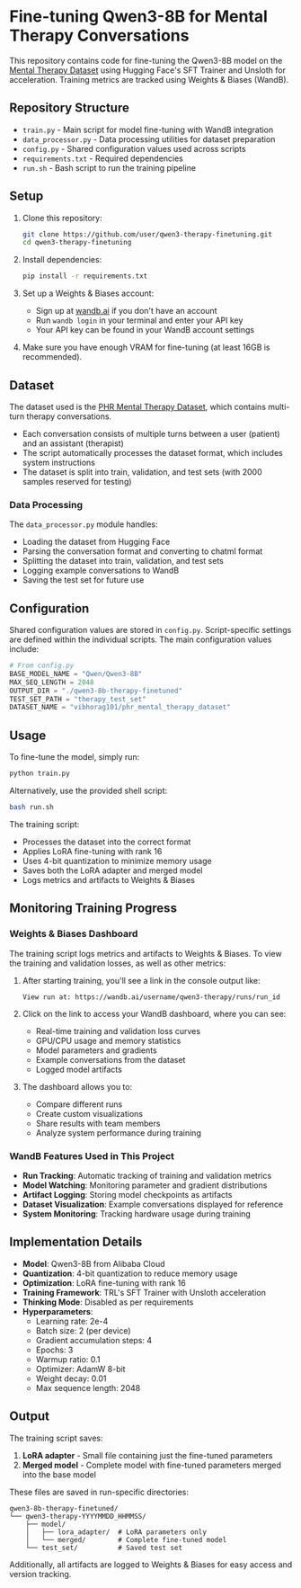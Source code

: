 # Fine-tuning Qwen3-8B for Mental Therapy Conversations

This repository contains code for fine-tuning the Qwen3-8B model on the [Mental Therapy Dataset](https://huggingface.co/datasets/vibhorag101/phr_mental_therapy_dataset) using Hugging Face's SFT Trainer and Unsloth for acceleration. Training metrics are tracked using Weights & Biases (WandB).

## Repository Structure

- `train.py` - Main script for model fine-tuning with WandB integration
- `data_processor.py` - Data processing utilities for dataset preparation
- `config.py` - Shared configuration values used across scripts
- `requirements.txt` - Required dependencies
- `run.sh` - Bash script to run the training pipeline

## Setup

1. Clone this repository:
   ```bash
   git clone https://github.com/user/qwen3-therapy-finetuning.git
   cd qwen3-therapy-finetuning
   ```

2. Install dependencies:
   ```bash
   pip install -r requirements.txt
   ```

3. Set up a Weights & Biases account:
   - Sign up at [wandb.ai](https://wandb.ai) if you don't have an account
   - Run `wandb login` in your terminal and enter your API key
   - Your API key can be found in your WandB account settings

4. Make sure you have enough VRAM for fine-tuning (at least 16GB is recommended).

## Dataset

The dataset used is the [PHR Mental Therapy Dataset](https://huggingface.co/datasets/vibhorag101/phr_mental_therapy_dataset), which contains multi-turn therapy conversations.

- Each conversation consists of multiple turns between a user (patient) and an assistant (therapist)
- The script automatically processes the dataset format, which includes system instructions
- The dataset is split into train, validation, and test sets (with 2000 samples reserved for testing)

### Data Processing

The `data_processor.py` module handles:
- Loading the dataset from Hugging Face
- Parsing the conversation format and converting to chatml format
- Splitting the dataset into train, validation, and test sets
- Logging example conversations to WandB
- Saving the test set for future use

## Configuration

Shared configuration values are stored in `config.py`. Script-specific settings are defined within the individual scripts. The main configuration values include:

```python
# From config.py
BASE_MODEL_NAME = "Qwen/Qwen3-8B"
MAX_SEQ_LENGTH = 2048
OUTPUT_DIR = "./qwen3-8b-therapy-finetuned"
TEST_SET_PATH = "therapy_test_set"
DATASET_NAME = "vibhorag101/phr_mental_therapy_dataset"
```

## Usage

To fine-tune the model, simply run:

```bash
python train.py
```

Alternatively, use the provided shell script:

```bash
bash run.sh
```

The training script:
- Processes the dataset into the correct format
- Applies LoRA fine-tuning with rank 16
- Uses 4-bit quantization to minimize memory usage
- Saves both the LoRA adapter and merged model
- Logs metrics and artifacts to Weights & Biases

## Monitoring Training Progress

### Weights & Biases Dashboard

The training script logs metrics and artifacts to Weights & Biases. To view the training and validation losses, as well as other metrics:

1. After starting training, you'll see a link in the console output like:
   ```
   View run at: https://wandb.ai/username/qwen3-therapy/runs/run_id
   ```

2. Click on the link to access your WandB dashboard, where you can see:
   - Real-time training and validation loss curves
   - GPU/CPU usage and memory statistics
   - Model parameters and gradients
   - Example conversations from the dataset
   - Logged model artifacts

3. The dashboard allows you to:
   - Compare different runs
   - Create custom visualizations
   - Share results with team members
   - Analyze system performance during training

### WandB Features Used in This Project

- **Run Tracking**: Automatic tracking of training and validation metrics
- **Model Watching**: Monitoring parameter and gradient distributions
- **Artifact Logging**: Storing model checkpoints as artifacts
- **Dataset Visualization**: Example conversations displayed for reference
- **System Monitoring**: Tracking hardware usage during training

## Implementation Details

- **Model**: Qwen3-8B from Alibaba Cloud
- **Quantization**: 4-bit quantization to reduce memory usage
- **Optimization**: LoRA fine-tuning with rank 16
- **Training Framework**: TRL's SFT Trainer with Unsloth acceleration
- **Thinking Mode**: Disabled as per requirements
- **Hyperparameters**:
  - Learning rate: 2e-4
  - Batch size: 2 (per device)
  - Gradient accumulation steps: 4
  - Epochs: 3
  - Warmup ratio: 0.1
  - Optimizer: AdamW 8-bit
  - Weight decay: 0.01
  - Max sequence length: 2048

## Output

The training script saves:
1. **LoRA adapter** - Small file containing just the fine-tuned parameters
2. **Merged model** - Complete model with fine-tuned parameters merged into the base model

These files are saved in run-specific directories:
```
qwen3-8b-therapy-finetuned/
└── qwen3-therapy-YYYYMMDD_HHMMSS/
    ├── model/
    │   ├── lora_adapter/  # LoRA parameters only
    │   └── merged/        # Complete fine-tuned model
    └── test_set/          # Saved test set
```

Additionally, all artifacts are logged to Weights & Biases for easy access and version tracking.

